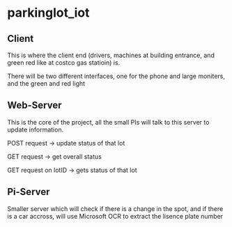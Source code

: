 # parkinglot_iot

## Client
This is where the client end (drivers, machines at building entrance, and green red like at costco gas statioin) is.

There will be two different interfaces, one for the phone and large moniters, and the green and red light

## Web-Server
This is the core of the project, all the small PIs will talk to this server to update information.

POST request -> update status of that lot

GET request -> get overall status

GET request on lotID -> gets status of that lot

## Pi-Server
Smaller server which will check if there is a change in the spot, and if there is a car accross, will use Microsoft OCR to extract the lisence plate number